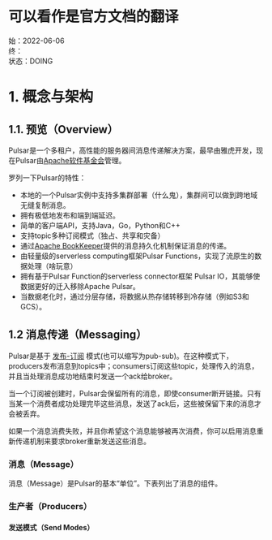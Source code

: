 # 可以看作是官方文档的翻译
始：2022-06-06  
终：  
状态：DOING  
# 1. 概念与架构
## 1.1. 预览（Overview）
Pulsar是一个多租户，高性能的服务器间消息传递解决方案，最早由雅虎开发，现在Pulsar由[Apache软件基金会](https://www.apache.org)管理。  

罗列一下Pulsar的特性：
- 本地的一个Pulsar实例中支持多集群部署（什么鬼），集群间可以做到跨地域无缝复制消息。
- 拥有极低地发布和端到端延迟。
- 简单的客户端API，支持Java，Go，Python和C++
- 支持topic多种订阅模式（独占、共享和灾备）
- 通过[Apache BookKeeper](https://bookkeeper.apache.org)提供的消息持久化机制保证消息的传递。
- 由轻量级的serverless computing框架Pulsar Functions，实现了流原生的数据处理（啥玩意）
- 拥有基于Pulsar Function的serverless connector框架 Pulsar IO，其能够使数据更好的迁入移除Apache Pulsar。
- 当数据老化时，通过分层存储，将数据从热存储转移到冷存储（例如S3和GCS）。
## 1.2 消息传递（Messaging）
Pulsar是基于 [发布-订阅](https://en.wikipedia.org/wiki/Publish%E2%80%93subscribe_pattern) 模式(也可以缩写为pub-sub)。在这种模式下，producers发布消息到topics中；consumers订阅这些topic，处理传入的消息，并且当处理消息成功地结束时发送一个ack给broker。  

当一个订阅被创建时，Pulsar会保留所有的消息，即使consumer断开链接。只有当某一个消费者成功处理完毕这些消息，发送了ack后，这些被保留下来的消息才会被丢弃。  

如果一个消息消费失败，并且你希望这个消息能够被再次消费，你可以启用消息重新传递机制来要求broker重新发送这些消息。
### 消息（Message）
消息（Message）是Pulsar的基本“单位”。下表列出了消息的组件。  

### 生产者（Producers）
#### 发送模式（Send Modes）
